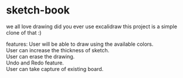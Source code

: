 # sketch-book
we all love drawing did you ever use excalidraw this project is a simple clone of that :)

features:
User will be able to draw using the available colors.<br/>
User can increase the thickness of sketch.<br/>
User can erase the drawing.<br/>
Undo and Redo feature.<br/>
User can take capture of existing board.<br/>
